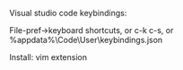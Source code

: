 Visual studio code keybindings:

File-pref->keyboard shortcuts, or c-k c-s, or %appdata%\Code\User\keybindings.json

Install: vim extension